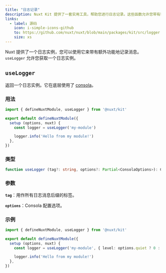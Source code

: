 ```yaml
---
title: "日志记录"
description: Nuxt Kit 提供了一套实用工具，帮助您进行日志记录。这些函数允许您带有额外功能地记录消息。
links:
  - label: 源码
    icon: i-simple-icons-github
    to: https://github.com/nuxt/nuxt/blob/main/packages/kit/src/logger.ts
    size: xs
---
```


Nuxt 提供了一个日志实例，您可以使用它来带有额外功能地记录消息。`useLogger` 允许您获取一个日志实例。

## `useLogger`

返回一个日志实例。它在底层使用了 [consola](https://github.com/unjs/consola)。

### 用法

```ts twoslash
import { defineNuxtModule, useLogger } from '@nuxt/kit'

export default defineNuxtModule({
  setup (options, nuxt) {
    const logger = useLogger('my-module')

    logger.info('Hello from my module!')
  },
})
```

### 类型

```ts
function useLogger (tag?: string, options?: Partial<ConsolaOptions>): ConsolaInstance
```

### 参数

**`tag`**：用作所有日志消息后缀的标签。

**`options`**：Consola 配置选项。

### 示例

```ts twoslash
import { defineNuxtModule, useLogger } from '@nuxt/kit'

export default defineNuxtModule({
  setup (options, nuxt) {
    const logger = useLogger('my-module', { level: options.quiet ? 0 : 3 })

    logger.info('Hello from my module!')
  },
})
```
